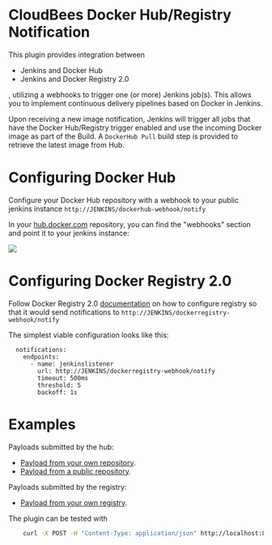 CloudBees Docker Hub/Registry Notification
================

This plugin provides integration between 
* Jenkins and Docker Hub
* Jenkins and Docker Registry 2.0

, utilizing a webhooks to trigger one (or more) Jenkins job(s).
This allows you to implement continuous delivery pipelines based on Docker in Jenkins.

Upon receiving a new image notification, Jenkins will trigger all jobs that have the Docker Hub/Registry trigger
enabled and use the incoming Docker image as part of the Build.  A `DockerHub Pull` build step is provided to retrieve
the latest image from Hub.

# Configuring Docker Hub

Configure your Docker Hub repository with a webhook to your public jenkins instance `http://JENKINS/dockerhub-webhook/notify`

In your <a href="https://hub.docker.com/">hub.docker.com</a> repository, you can find the "webhooks" section and point it to your jenkins instance: 

<img src="dockerhub.png">

# Configuring Docker Registry 2.0

Follow Docker Registry 2.0 [documentation](https://docs.docker.com/registry/notifications/) on how to configure registry so that it would send notifications to `http://JENKINS/dockerregistry-webhook/notify`

The simplest viable configuration looks like this:
```
  notifications:
    endpoints:
      - name: jenkinslistener
        url: http://JENKINS/dockerregistry-webhook/notify
        timeout: 500ms
        threshold: 5
        backoff: 1s
```


# Examples

Payloads submitted by the hub:

* [Payload from your own repository](src/test/resources/own-repository-payload.json).
* [Payload from a public repository](src/test/resources/public-repository-payload.json).

Payloads submitted by the registry:

* [Payload from your own registry](/src/test/resources/private-registry-payload-1-repository.json).

The plugin can be tested with

```bash
    curl -X POST -H "Content-Type: application/json" http://localhost:8080/jenkins/dockerhub-webhook/notify -d @src/test/resources/public-repository-payload.json
```
